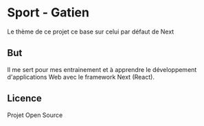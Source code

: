 # Sport - Gatien

Le thème de ce projet ce base sur celui par défaut de Next

## But

Il me sert pour mes entrainement et à apprendre le développement d'applications Web avec le framework Next (React).

## Licence 

Projet Open Source
